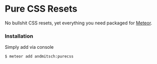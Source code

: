 Pure CSS Resets
==================

No bullshit CSS resets, yet everything you need packaged for [Meteor](http://meteor.com).

### Installation
Simply add via console
```sh
$ meteor add andmitsch:purecss
```
